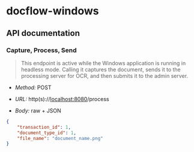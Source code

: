 # docflow-windows

## API documentation

### Capture, Process, Send

> This endpoint is active while the Windows application is running in headless mode. Calling it captures the document, sends it to the processing server for OCR, and then submits it to the admin server.

- _Method:_ POST

- _URL:_ http(s)://[localhost:8080](./appsettings-setup.md#machine_id-)/process

- _Body:_ raw + JSON
```json
{
    "transaction_id": 1,
    "document_type_id": 1,
    "file_name": "document_name.png"
}
```
